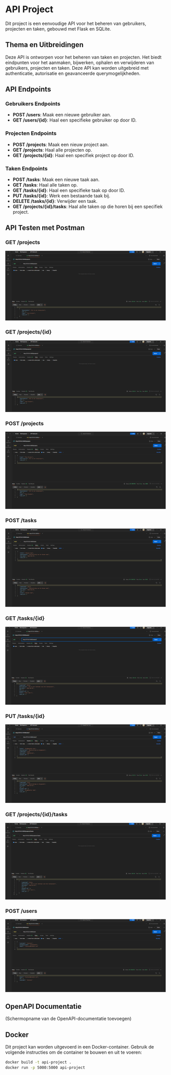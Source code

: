 # API Project

Dit project is een eenvoudige API voor het beheren van gebruikers, projecten en taken, gebouwd met Flask en SQLite.

## Thema en Uitbreidingen

Deze API is ontworpen voor het beheren van taken en projecten. Het biedt eindpunten voor het aanmaken, bijwerken, ophalen en verwijderen van gebruikers, projecten en taken. Deze API kan worden uitgebreid met authenticatie, autorisatie en geavanceerde querymogelijkheden.

## API Endpoints

### Gebruikers Endpoints
- **POST /users**: Maak een nieuwe gebruiker aan.
- **GET /users/{id}**: Haal een specifieke gebruiker op door ID.

### Projecten Endpoints
- **POST /projects**: Maak een nieuw project aan.
- **GET /projects**: Haal alle projecten op.
- **GET /projects/{id}**: Haal een specifiek project op door ID.

### Taken Endpoints
- **POST /tasks**: Maak een nieuwe taak aan.
- **GET /tasks**: Haal alle taken op.
- **GET /tasks/{id}**: Haal een specifieke taak op door ID.
- **PUT /tasks/{id}**: Werk een bestaande taak bij.
- **DELETE /tasks/{id}**: Verwijder een taak.
- **GET /projects/{id}/tasks**: Haal alle taken op die horen bij een specifiek project.

## API Testen met Postman

### GET /projects
![Get Projects](https://github.com/Jensgeenen/API-project/raw/main/project%20api/get_projects.png)

### GET /projects/{id}
![Get Project By ID](https://github.com/Jensgeenen/API-project/raw/main/project%20api/get_project_by_id.png)

### POST /projects
![Post Projects](https://github.com/Jensgeenen/API-project/raw/main/project%20api/post_projects.png)

### POST /tasks
![Post Tasks](https://github.com/Jensgeenen/API-project/raw/main/project%20api/post_tasks.png)

### GET /tasks/{id}
![Get Task By ID](https://github.com/Jensgeenen/API-project/raw/main/project%20api/get_task_by_id.png)

### PUT /tasks/{id}
![Put Task By ID](https://github.com/Jensgeenen/API-project/raw/main/project%20api/put_task_by_id.png)

### GET /projects/{id}/tasks
![Get Tasks By Project ID](https://github.com/Jensgeenen/API-project/raw/main/project%20api/get_tasks_by_project_id.png)

### POST /users
![Post Users](https://github.com/Jensgeenen/API-project/raw/main/project%20api/post_users.png)

## OpenAPI Documentatie

(Schermopname van de OpenAPI-documentatie toevoegen)

## Docker

Dit project kan worden uitgevoerd in een Docker-container. Gebruik de volgende instructies om de container te bouwen en uit te voeren:

```bash
docker build -t api-project .
docker run -p 5000:5000 api-project
